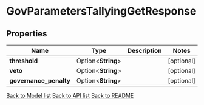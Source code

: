 # GovParametersTallyingGetResponse

## Properties

Name | Type | Description | Notes
------------ | ------------- | ------------- | -------------
**threshold** | Option<**String**> |  | [optional]
**veto** | Option<**String**> |  | [optional]
**governance_penalty** | Option<**String**> |  | [optional]

[Back to Model list](../README.md#documentation-for-models) [Back to API list](../README.md#documentation-for-api-endpoints) [Back to README](../README.md)


